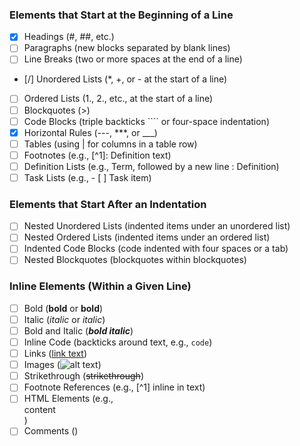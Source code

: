 ### Elements that Start at the Beginning of a Line
- [x] Headings (#, ##, etc.)
- [ ] Paragraphs (new blocks separated by blank lines)
- [ ] Line Breaks (two or more spaces at the end of a line)
- [/] Unordered Lists (\*, +, or - at the start of a line)
- [ ] Ordered Lists (1., 2., etc., at the start of a line)
- [ ] Blockquotes (>)
- [ ] Code Blocks (triple backticks ```` or four-space indentation)
- [x] Horizontal Rules (---, ***, or ___)
- [ ] Tables (using | for columns in a table row)
- [ ] Footnotes (e.g., [^1]: Definition text)
- [ ] Definition Lists (e.g., Term, followed by a new line : Definition)
- [ ] Task Lists (e.g., - [ ] Task item)

### Elements that Start After an Indentation
- [ ] Nested Unordered Lists (indented items under an unordered list)
- [ ] Nested Ordered Lists (indented items under an ordered list)
- [ ] Indented Code Blocks (code indented with four spaces or a tab)
- [ ] Nested Blockquotes (blockquotes within blockquotes)

### Inline Elements (Within a Given Line)
- [ ] Bold (**bold** or __bold__)
- [ ] Italic (*italic* or _italic_)
- [ ] Bold and Italic (***bold italic***)
- [ ] Inline Code (backticks around text, e.g., `code`)
- [ ] Links ([link text](URL "optional title"))
- [ ] Images (![alt text](URL "optional title"))
- [ ] Strikethrough (~~strikethrough~~)
- [ ] Footnote References (e.g., [^1] inline in text)
- [ ] HTML Elements (e.g., <div>content</div>)
- [ ] Comments (<!-- comment -->)
